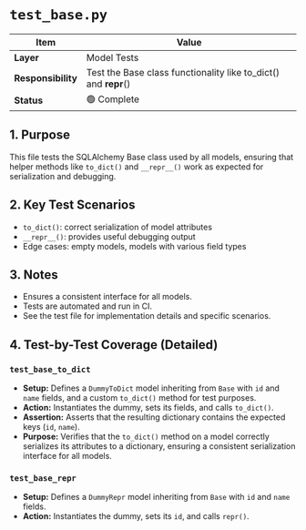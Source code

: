 # `test_base.py`

| Item | Value |
|------|-------|
| **Layer** | Model Tests |
| **Responsibility** | Test the Base class functionality like to_dict() and __repr__() |
| **Status** | 🟢 Complete |

## 1. Purpose
This file tests the SQLAlchemy Base class used by all models, ensuring that helper methods like `to_dict()` and `__repr__()` work as expected for serialization and debugging.

## 2. Key Test Scenarios
- `to_dict()`: correct serialization of model attributes
- `__repr__()`: provides useful debugging output
- Edge cases: empty models, models with various field types

## 3. Notes
- Ensures a consistent interface for all models.
- Tests are automated and run in CI.
- See the test file for implementation details and specific scenarios.

## 4. Test-by-Test Coverage (Detailed)

### `test_base_to_dict`
- **Setup:** Defines a `DummyToDict` model inheriting from `Base` with `id` and `name` fields, and a custom `to_dict()` method for test purposes.
- **Action:** Instantiates the dummy, sets its fields, and calls `to_dict()`.
- **Assertion:** Asserts that the resulting dictionary contains the expected keys (`id`, `name`).
- **Purpose:** Verifies that the `to_dict()` method on a model correctly serializes its attributes to a dictionary, ensuring a consistent serialization interface for all models.

### `test_base_repr`
- **Setup:** Defines a `DummyRepr` model inheriting from `Base` with `id` and `name` fields.
- **Action:** Instantiates the dummy, sets its `id`, and calls `repr()`.
